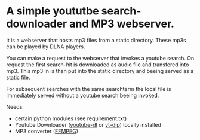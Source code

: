 # A simple yoututbe search-downloader and MP3 webserver.

It is a webserver that hosts mp3 files from a static directory. These mp3s can be played by DLNA players.

You can make a request to the webserver that invokes a youtube search. On request the first search-hit is downloaded as audio file and transfered into mp3. This mp3 in is than put into the static directory and beeing served as a static file.

For subsequent searches with the same searchterm the local file is immediately served without a youtube search beeing invoked.

Needs:
- certain python modules (see requirement.txt)
- Youtube Downloader ([youtube-dl](https://github.com/ytdl-org/youtube-dl) or [yt-dlp](https://github.com/yt-dlp/yt-dlp)) locally installed
- MP3 converter ([FFMPEG](https://www.ffmpeg.org/))
